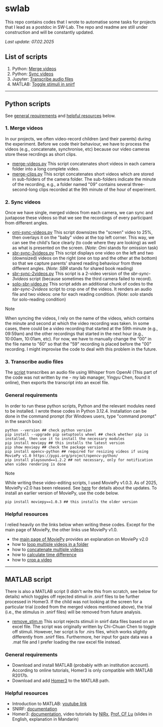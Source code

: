 # swlab
This repo contains codes that I wrote to automatise some tasks for projects that I lead as a postdoc in SW-Lab. The repo and readme are still under construction and will be constantly updated. 

_Last update: 07.02.2025_

## List of scripts
1. Python: [Merge videos](#1-merge-videos)
2. Python: [Sync videos](#2-sync-videos)
3. Jupyter: [Transcribe audio files](#3-transcribe-audio-files)
4. MATLAB: [Toggle stimuli in snirf](#matlab-script)

---

## Python scripts
See [general requirements](#general-requirements) and [helpful resources](#helpful-resources) below.
### 1. Merge videos
In our projects, we often video-record children (and their parents) during the experiment. Before we code their behaviour, we have to process the videos (e.g., concatenate, synchronise, etc) because our video cameras store these recrdings as short clips. 
   - [merge-videos.py](https://github.com/smy1/swlab/blob/main/script/merge-videos.py) This script concatenates short videos in each camera folder into a long complete video.
   - [merge-clips.py](https://github.com/smy1/swlab/blob/main/script/merge-clips.py) This script concatenates short videos which are stored in sub-folders of the camera folder. The sub-folders indicate the minute of the recording, e.g., a folder named "09" contains several three-second-long clips recorded at the 9th minute of the hour of experiment. 

### 2. Sync videos
Once we have single, merged videos from each camera, we can sync and juxtapose these videos so that we see the recordings of every participant from different angles. 
   - [omi-sync-videos.py](https://github.com/smy1/swlab/blob/main/script/omi-sync-videos.py) This script downsizes the "screen" video to 25%, then overlays it on the "baby" video at the top left corner. This way, we can see the child's face clearly (to code where they are looking) as well as what is presented on the screen. (_Note_: _Omi_ stands for omission task)
   - [sbr-sync-3videos.py](https://github.com/smy1/swlab/blob/main/script/sbr-sync-3videos.py) This script displays one video on the left and two (downsized) videos on the right (one on top and the other at the bottom) so that we capture parents' shared reading behaviour from three different angles. (_Note_: _SBR_ stands for shared book reading)
   - [sbr-sync-2videos.py](https://github.com/smy1/swlab/blob/main/script/sbr-sync-2videos.py) This script is a 2-video version of the _sbr-sync-3videos_ script (because sometimes the third camera failed to record).
   - [solo-sbr-video.py](https://github.com/smy1/swlab/blob/main/script/solo-sbr-video.py) This script adds an additional chunk of codes to the _sbr-sync-2videos_ script to crop one of the videos. It renders an audio file and two videos: one for each reading condition. (_Note_: _solo_ stands for solo-reading condition)

>[!NOTE]
>When syncing the videos, I rely on the name of the videos, which contains the minute and second at which the video recording was taken. In some cases, there could be a video recording that started at the 59th minute (e.g., 09:59am) and the other recordings that started in the next hour (e.g., 10:00am, 10:01am, etc). For now, we have to manually change the "00" in the file name to "60" so that the "59" recording is placed before the "00" recording. I might improvise the code to deal with this problem in the future.

### 3. Transcribe audio files
The [script](https://github.com/smy1/swlab/blob/main/script/audio2xlsx.ipynb) transcribes an audio file using Whisper from OpenAI (This part of the code was not written by me - my lab manager, Yingyu Chen, found it online), then exports the transcript into an excel file.

### General requirements
In order to run these python scripts, Python and the relevant modules need to be installed. I wrote these codes in Python 3.12.4.
Installation can be done in the command prompt (for Windows users, type "command prompt" in the search box):
```
python --version ## check python version
pip install --upgrade pip setuptools wheel ## check whether pip is installed, then use it to install the necessary modules
pip install moviepy ## this installs the latest version
pip show moviepy ## check the package version
pip install opencv-python ## required for resizing videos if using MoviePy v1.0 https://pypi.org/project/opencv-python/
pip install playsound==1.2.2 ## not necessary, only for notification when video rendering is done
```
>[!NOTE]
>While writing these video-editing scripts, I used MoviePy v1.0.3. As of 2025, MoviePy v2.0 has been released. See [here](https://zulko.github.io/moviepy/getting_started/updating_to_v2.html) for details about the updates. To install an earlier version of MoviePy, use the code below.
>```
>pip install moviepy==1.0.3 ## this installs the older version
>```

### Helpful resources
I relied heavily on the links below when writing these codes. Except for the main page of MoviePy, the other links use MoviePy v1.0.
- the [main page of MoviePy](https://zulko.github.io/moviepy/) provides an explanation on MoviePy v2.0
- how to [loop multiple videos in a folder](https://stackoverflow.com/a/75788036)
- how to [concatenate multiple videos](https://www.geeksforgeeks.org/moviepy-concatenating-multiple-video-files/)
- how to [calculate time difference](https://www.geeksforgeeks.org/calculate-time-difference-in-python/)
- how to [crop a video](https://stackoverflow.com/a/74586686)

---

## MATLAB script
There is also a MATLAB script (I didn't write this from scratch, see below for details) which toggles off rejected stimuli in .snirf files to be further processed in Homer3. 
If the child was not looking at the screen for a particular trial (coded from the merged videos mentioned above), the trial (i.e., the stimulus in .snirf files) will be removed from future analysis.
   - [remove_stim.m](https://github.com/smy1/swlab/blob/main/script/remove_stim.m) This script rejects stimuli in snirf data files based on an excel file. The script was originally written by Chi-Chuan Chen to toggle off stimuli. However, her script is for .nirs files, which works slightly differently from .snirf files. Furthermore, her input for gaze data was a .mat file and I prefer loading the raw excel file instead.

### General requirements
- Download and install MATLAB (probably with an institution account). According to online tutorials, Homer3 is only compatible with MATLAB R2017b.
- Download and add [Homer3](https://github.com/BUNPC/Homer3/wiki/Download-and-Installation) to the MATLAB path.

### Helpful resources
- Introduction to MATLAB: [youtube link](https://www.youtube.com/watch?v=MYRkBoojh_Y&list=PLx_IWc-RN82tw_J9nYqIc0tjvaMjowRVi&pp=iAQB)
- SNIRF: [documentation](https://github.com/fNIRS/snirf/blob/master/snirf_specification.md)
- Homer3: [documentation](https://github.com/BUNPC/Homer3/wiki/), video tutorials by [NIRx](https://www.youtube.com/watch?v=I_eH0_ed8I4),
  [Prof. CF Lu](https://www.youtube.com/watch?v=bHhn2vBXF0Y) (slides in English, explanation in Mandarin)
